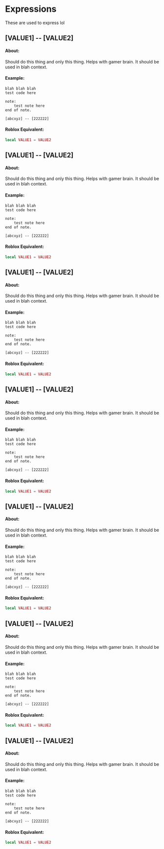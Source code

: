 # Expressions
These are used to express lol

## [VALUE1] -- [VALUE2]
#### About:
Should do this thing and only this thing. Helps with gamer brain.
It should be used in blah context.

#### Example:
```
blah blah blah
test code here

note:
    test note here
end of note.

[abcxyz] -- [222222]
```

#### Roblox Equivalent:
```lua
local VALUE1 = VALUE2
```

## [VALUE1] -- [VALUE2]
#### About:
Should do this thing and only this thing. Helps with gamer brain.
It should be used in blah context.

#### Example:
```
blah blah blah
test code here

note:
    test note here
end of note.

[abcxyz] -- [222222]
```

#### Roblox Equivalent:
```lua
local VALUE1 = VALUE2
```

## [VALUE1] -- [VALUE2]
#### About:
Should do this thing and only this thing. Helps with gamer brain.
It should be used in blah context.

#### Example:
```
blah blah blah
test code here

note:
    test note here
end of note.

[abcxyz] -- [222222]
```

#### Roblox Equivalent:
```lua
local VALUE1 = VALUE2
```

## [VALUE1] -- [VALUE2]
#### About:
Should do this thing and only this thing. Helps with gamer brain.
It should be used in blah context.

#### Example:
```
blah blah blah
test code here

note:
    test note here
end of note.

[abcxyz] -- [222222]
```

#### Roblox Equivalent:
```lua
local VALUE1 = VALUE2
```

## [VALUE1] -- [VALUE2]
#### About:
Should do this thing and only this thing. Helps with gamer brain.
It should be used in blah context.

#### Example:
```
blah blah blah
test code here

note:
    test note here
end of note.

[abcxyz] -- [222222]
```

#### Roblox Equivalent:
```lua
local VALUE1 = VALUE2
```

## [VALUE1] -- [VALUE2]
#### About:
Should do this thing and only this thing. Helps with gamer brain.
It should be used in blah context.

#### Example:
```
blah blah blah
test code here

note:
    test note here
end of note.

[abcxyz] -- [222222]
```

#### Roblox Equivalent:
```lua
local VALUE1 = VALUE2
```

## [VALUE1] -- [VALUE2]
#### About:
Should do this thing and only this thing. Helps with gamer brain.
It should be used in blah context.

#### Example:
```
blah blah blah
test code here

note:
    test note here
end of note.

[abcxyz] -- [222222]
```

#### Roblox Equivalent:
```lua
local VALUE1 = VALUE2
```

